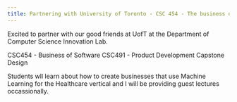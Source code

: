 ```yaml
---
title: Partnering with University of Toronto - CSC 454 - The business of software
---
```


Excited to partner with our good friends at UofT at the Department of Computer Science Innovation Lab.

CSC454 - Business of Software
CSC491 - Product Development Capstone Design

Students wll learn about how to create businesses that use Machine Learning for the Healthcare vertical and I will be providing guest lectures occassionally. 

